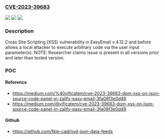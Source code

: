### [CVE-2023-39683](https://cve.mitre.org/cgi-bin/cvename.cgi?name=CVE-2023-39683)
![](https://img.shields.io/static/v1?label=Product&message=n%2Fa&color=blue)
![](https://img.shields.io/static/v1?label=Version&message=n%2Fa%20&color=brightgreen)
![](https://img.shields.io/static/v1?label=Vulnerability&message=n%2Fa&color=brightgreen)

### Description

Cross Site Scripting (XSS) vulnerability in EasyEmail v.4.12.2 and before allows a local attacker to execute arbitrary code via the user input parameter(s). NOTE: Researcher claims issue is present in all versions prior and later than tested version.

### POC

#### Reference
- https://medium.com/%40vificatem/cve-2023-39683-dom-xss-on-json-source-code-panel-in-zalify-easy-email-3fa08f3e0d49
- https://medium.com/@vificatem/cve-2023-39683-dom-xss-on-json-source-code-panel-in-zalify-easy-email-3fa08f3e0d49

#### Github
- https://github.com/fkie-cad/nvd-json-data-feeds

